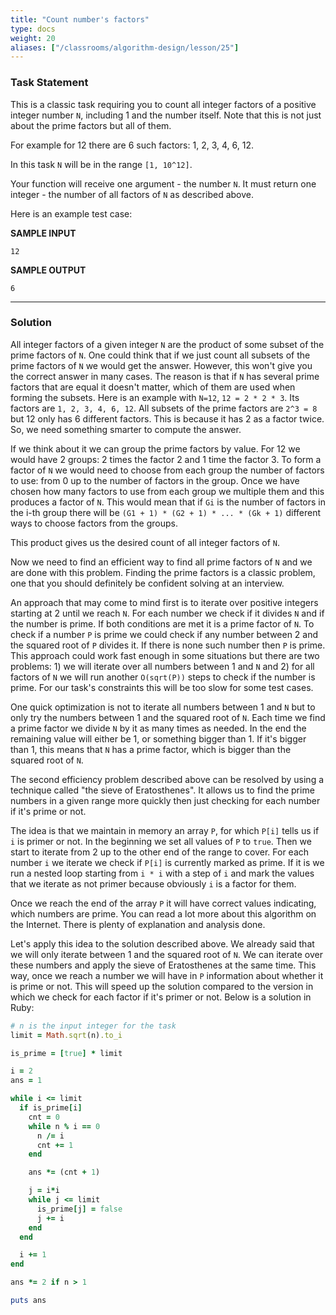 ```yaml
---
title: "Count number's factors"
type: docs
weight: 20
aliases: ["/classrooms/algorithm-design/lesson/25"]
---
```

### Task Statement

This is a classic task requiring you to count all integer factors of a positive integer number `N`, including 1 and the number itself. Note that this is not just about the prime factors but all of them.

For example for 12 there are 6 such factors: 1, 2, 3, 4, 6, 12.

In this task `N` will be in the range `[1, 10^12]`.

Your function will receive one argument - the number `N`. It must return one integer - the number of all factors of `N` as described above.

Here is an example test case:

**SAMPLE INPUT**

```
12
```

**SAMPLE OUTPUT**

```
6
```

<hr/>

### Solution

All integer factors of a given integer `N` are the product of some subset of the prime factors of `N`. One could think that if we just count all subsets of the prime factors of `N` we would get the answer. However, this won't give you the correct answer in many cases. The reason is that if `N` has several prime factors that are equal it doesn't matter, which of them are used when forming the subsets. Here is an example with `N=12`, `12 = 2 * 2 * 3`. Its factors are `1, 2, 3, 4, 6, 12`. All subsets of the prime factors are `2^3 = 8` but 12 only has 6 different factors. This is because it has 2 as a factor twice. So, we need something smarter to compute the answer.

If we think about it we can group the prime factors by value. For 12 we would have 2 groups: 2 times the factor 2 and 1 time the factor 3. To form a factor of `N` we would need to choose from each group the number of factors to use: from 0 up to the number of factors in the group. Once we have chosen how many factors to use from each group we multiple them and this produces a factor of `N`. This would mean that if `Gi` is the number of factors in the i-th group there will be `(G1 + 1) * (G2 + 1) * ... * (Gk + 1)` different ways to choose factors from the groups.

This product gives us the desired count of all integer factors of `N`.

Now we need to find an efficient way to find all prime factors of `N` and we are done with this problem. Finding the prime factors is a classic problem, one that you should definitely be confident solving at an interview.

An approach that may come to mind first is to iterate over positive integers starting at 2 until we reach `N`. For each number we check if it divides `N` and if the number is prime. If both conditions are met it is a prime factor of `N`. To check if a number `P` is prime we could check if any number between 2 and the squared root of `P` divides it. If there is none such number then `P` is prime. This approach could work fast enough in some situations but there are two problems: 1) we will iterate over all numbers between 1 and `N` and 2) for all factors of `N` we will run another `O(sqrt(P))` steps to check if the number is prime. For our task's constraints this will be too slow for some test cases.

One quick optimization is not to iterate all numbers between 1 and `N` but to only try the numbers between 1 and the squared root of `N`. Each time we find a prime factor we divide `N` by it as many times as needed. In the end the remaining value will either be 1, or something bigger than 1. If it's bigger than 1, this means that `N` has a prime factor, which is bigger than the squared root of `N`.

The second efficiency problem described above can be resolved by using a technique called "the sieve of Eratosthenes". It allows us to find the prime numbers in a given range more quickly then just checking for each number if it's prime or not.

The idea is that we maintain in memory an array `P`, for which `P[i]` tells us if `i` is primer or not. In the beginning we set all values of `P` to `true`. Then we start to iterate from 2 up to the other end of the range to cover. For each number `i` we iterate we check if `P[i]` is currently marked as prime. If it is we run a nested loop starting from `i * i` with a step of `i` and mark the values that we iterate as not primer because obviously `i` is a factor for them.

Once we reach the end of the array `P` it will have correct values indicating, which numbers are prime. You can read a lot more about this algorithm on the Internet. There is plenty of explanation and analysis done.

Let's apply this idea to the solution described above. We already said that we will only iterate between 1 and the squared root of `N`. We can iterate over these numbers and apply the sieve of Eratosthenes at the same time. This way, once we reach a number we will have in `P` information about whether it is prime or not. This will speed up the solution compared to the version in which we check for each factor if it's primer or not. Below is a solution in Ruby:

```ruby
# n is the input integer for the task
limit = Math.sqrt(n).to_i

is_prime = [true] * limit

i = 2
ans = 1

while i <= limit
  if is_prime[i]
    cnt = 0
    while n % i == 0
      n /= i
      cnt += 1
    end

    ans *= (cnt + 1)

    j = i*i
    while j <= limit
      is_prime[j] = false
      j += i
    end
  end

  i += 1
end

ans *= 2 if n > 1

puts ans
```

